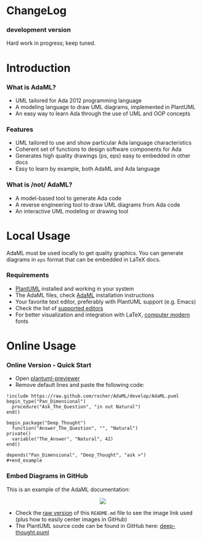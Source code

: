 # ChangeLog
### development version
Hard work in progress; keep tuned.

# Introduction
### What is AdaML?
- UML tailored for Ada 2012 programming language
- A modeling language to draw UML diagrams, implemented in PlantUML
- An easy way to learn Ada through the use of UML and OOP concepts

### Features
- UML tailored to use and show particular Ada language characteristics
- Coherent set of functions to design software components for Ada
- Generates high quality drawings (ps, eps) easy to embedded in other docs
- Easy to learn by example, both AdaML and Ada language

### What is /not/ AdaML?
- A model-based tool to generate Ada code
- A reverse engineering tool to draw UML diagrams from Ada code
- An interactive UML modeling or drawing tool

# Local Usage
AdaML must be used locally to get quality graphics. You can generate diagrams in
`eps` format that can be embedded in LaTeX docs.

### Requirements
- [PlantUML](https://plantuml.com) installed and working in your system
- The AdaML files, check [AdaML](https://github.com/rocher/AdaML) installation
  instructions
- Your favorite text editor, preferably with PlantUML support (e.g. Emacs)
- Check the list of [supported editors](http://plantuml.com/running)
- For better visualization and integration with LaTeX, [computer
  modern](https://www.fontsquirrel.com/fonts/computer-modern) fonts

# Online Usage
### Online Version - Quick Start
- Open [plantuml-previewer](http://sujoyu.github.io/plantuml-previewer)
- Remove default lines and paste the following code:

```
!include https://raw.github.com/rocher/AdaML/develop/AdaML.puml
begin_type("Pan_Dimensional")
  procedure("Ask_The_Question", "in out Natural")
end()

begin_package("Deep_Thought")
  function("Answer_The_Question", "", "Natural")
private()
  variable("The_Answer", "Natural", 42)
end()

depends("Pan_Dimensional", "Deep_Thought", "ask >")
#+end_example
```

### Embed Diagrams in GitHub
This is an example of the AdaML documentation:

<p align="center">
<img src="http://www.plantuml.com/plantuml/proxy?src=https://raw.github.com/rocher/AdaML/develop/diagram/deep-thought.puml">
</p>

- Check the [raw version](https://raw.github.com/rocher/AdaML/develop/README.md)
  of this `README.md` file to see the image link used (plus how to easily center
  images in GitHub)
- The PlantUML source code can be found in GitHub here: [deep-thought.puml](https://raw.github.com/rocher/AdaML/develop/diagram/deep-thought.puml)
